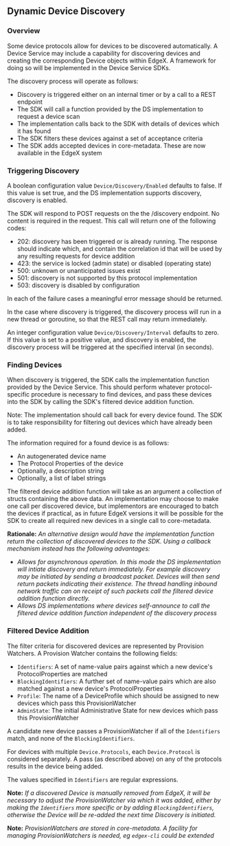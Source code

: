 ## Dynamic Device Discovery

### Overview

Some device protocols allow for devices to be discovered automatically. A Device
Service may include a capability for discovering devices and creating the
corresponding Device objects within EdgeX. A framework for doing so will be
implemented in the Device Service SDKs.

The discovery process will operate as follows:

* Discovery is triggered either on an internal timer or by a call to a REST endpoint
* The SDK will call a function provided by the DS implementation to request a
device scan
* The implementation calls back to the SDK with details of devices which it has found
* The SDK filters these devices against a set of acceptance criteria
* The SDK adds accepted devices in core-metadata. These are now available in
the EdgeX system

### Triggering Discovery

A boolean configuration value `Device/Discovery/Enabled` defaults to false. If this
value is set true, and the DS implementation supports discovery, discovery is
enabled.

The SDK will respond to POST requests on the the /discovery endpoint. No content
is required in the request. This call will return one of the following codes:

* 202: discovery has been triggered or is already running. The response should indicate which, and contain the correlation id that will be used by any resulting requests for device addition
* 423: the service is locked (admin state) or disabled (operating state)
* 500: unknown or unanticipated issues exist
* 501: discovery is not supported by this protocol implementation
* 503: discovery is disabled by configuration

In each of the failure cases a meaningful error message should be returned.

In the case where discovery is triggered, the discovery process will run in a
new thread or goroutine, so that the REST call may return immediately.

An integer configuration value `Device/Discovery/Interval` defaults to zero. If
this value is set to a positive value, and discovery is enabled, the discovery
process will be triggered at the specified interval (in seconds).

### Finding Devices

When discovery is triggered, the SDK calls the implementation function provided
by the Device Service. This should perform whatever protocol-specific procedure
is necessary to find devices, and pass these devices into the SDK by calling the SDK's
filtered device addition function.

Note: The implementation should call back for every device found. The SDK is to take responsibility for filtering out devices which have already been added.

The information required for a found device is as follows:

* An autogenerated device name
* The Protocol Properties of the device
* Optionally, a description string
* Optionally, a list of label strings

The filtered device addition function will take as an argument a collection of structs
containing the above data. An implementation may choose to make one call per discovered
device, but implementors are encouraged to batch the devices if practical, as in future
EdgeX versions it will be possible for the SDK to create all required new devices in a
single call to core-metadata.

**Rationale:** *An alternative design would have the implementation function return
the collection of discovered devices to the SDK. Using a callback mechanism instead has the following advantages:*

* *Allows for asynchronous operation. In this mode the DS implementation will intiate discovery and return immediately. For example discovery may be initiated by sending a broadcast packet. Devices will then send return packets indicating their existence. The thread handling inbound network traffic can on receipt of such packets call the filtered device addition function directly.*
* *Allows DS implementations where devices self-announce to call the filtered device addition function independent of the discovery process*

### Filtered Device Addition

The filter criteria for discovered devices are represented by Provision Watchers. A Provision Watcher contains the following fields:

* `Identifiers`: A set of name-value pairs against which a new device's ProtocolProperties are matched
* `BlockingIdentifiers`: A further set of name-value pairs which are also matched against a new device's ProtocolProperties
* `Profile`: The name of a DeviceProfile which should be assigned to new devices which pass this ProvisionWatcher
* `AdminState`: The initial Administrative State for new devices which pass this ProvisionWatcher

A candidate new device passes a ProvisionWatcher if all of the `Identifiers` match, and none of the `BlockingIdentifiers`.

For devices with multiple `Device.Protocols`, each `Device.Protocol` is considered separately. A pass (as described above) on any of the protocols results in the device being added.

The values specified in `Identifiers` are regular expressions.

**Note:** *If a discovered Device is manually removed from EdgeX, it will be necessary to adjust the ProvisionWatcher via which it was added, either by making the `Identifiers` more specific or by adding `BlockingIdentifiers`, otherwise the Device will be re-added the next time Discovery is initiated.*

**Note:** *ProvisionWatchers are stored in core-metadata. A facility for managing ProvisionWatchers is needed, eg `edgex-cli` could be extended*

